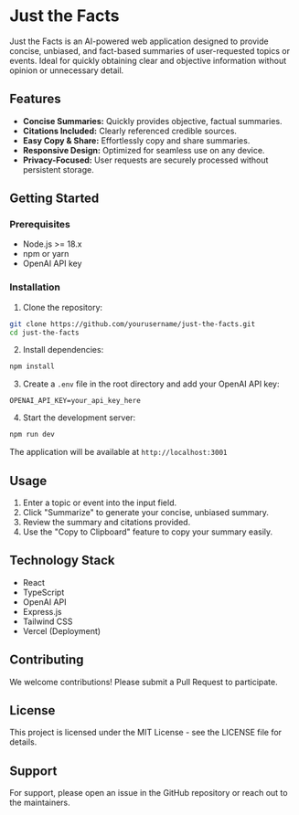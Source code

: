 # Just the Facts

Just the Facts is an AI-powered web application designed to provide concise, unbiased, and fact-based summaries of user-requested topics or events. Ideal for quickly obtaining clear and objective information without opinion or unnecessary detail.

## Features

- **Concise Summaries:** Quickly provides objective, factual summaries.
- **Citations Included:** Clearly referenced credible sources.
- **Easy Copy & Share:** Effortlessly copy and share summaries.
- **Responsive Design:** Optimized for seamless use on any device.
- **Privacy-Focused:** User requests are securely processed without persistent storage.

## Getting Started

### Prerequisites

- Node.js >= 18.x
- npm or yarn
- OpenAI API key

### Installation

1. Clone the repository:
```bash
git clone https://github.com/yourusername/just-the-facts.git
cd just-the-facts
```

2. Install dependencies:
```bash
npm install
```

3. Create a `.env` file in the root directory and add your OpenAI API key:
```
OPENAI_API_KEY=your_api_key_here
```

4. Start the development server:
```bash
npm run dev
```

The application will be available at `http://localhost:3001`

## Usage

1. Enter a topic or event into the input field.
2. Click "Summarize" to generate your concise, unbiased summary.
3. Review the summary and citations provided.
4. Use the "Copy to Clipboard" feature to copy your summary easily.

## Technology Stack

- React
- TypeScript
- OpenAI API
- Express.js
- Tailwind CSS
- Vercel (Deployment)

## Contributing

We welcome contributions! Please submit a Pull Request to participate.

## License

This project is licensed under the MIT License - see the LICENSE file for details.

## Support

For support, please open an issue in the GitHub repository or reach out to the maintainers.

